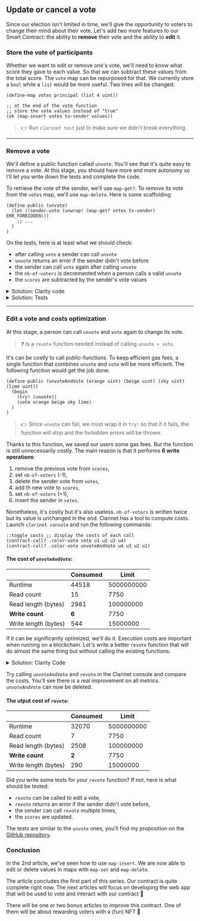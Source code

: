 ## Update or cancel a vote

Since our election isn't limited in time, we'll give the opportunity to voters to change their mind about their vote. Let's add two more features to our Smart Contract: the ability to **remove** their vote and the ability to **edit** it.

### Store the vote of participants

Whether we want to edit or remove one's vote, we'll need to know what score they gave to each value. So that we can subtract these values from the total score.
The `vote` map can be repurposed for that. We currently store a `bool` while a `list` would be more useful. Two lines will be changed:

```clarity
(define-map votes principal (list 4 uint))
```

```clarity
;; at the end of the vote function
;; store the vote values instead of "true"
(ok (map-insert votes tx-sender values))
```

> :point_right: Run `clarinet test` just to make sure we didn't break everything.

---

### Remove a vote

We'll define a public function called `unvote`. You'll see that it's quite easy to remove a vote. At this stage, you should have more and more autonomy so I'll let you write down the tests and complete the code.

To retrieve the vote of the sender, we'll use `map-get?`. To remove its vote from the `votes` map, we'll use `map-delete`. Here is some scaffolding:

```clarity
(define-public (unvote)
  (let ((sender-vote (unwrap! (map-get? votes tx-sender) ERR_FORBIDDEN)))
    ;; ...
  )
)
```

On the tests, here is at least what we should check:

- after calling `vote` a sender can call `unvote`
- `unvote` returns an error if the sender didn't vote before
- the sender can call `vote` again after calling `unvote`
- the `nb-of-voters` is decremented when a person calls a valid `unvote`
- the `scores` are subtracted by the sender's vote values

<details>
<summary>Solution: Clarity code</summary>

Only 3 lines were missing:
1. subtract the sender's vote from the scores,
1. decrement the `nb-of-voters`,
1. delete the sender's vote from the `votes` map.

#### color-vote_test.clar
```clarity
(define-public (unvote)
  (let ((sender-vote (unwrap! (map-get? votes tx-sender) ERR_FORBIDDEN)))
    (var-set scores (map - (var-get scores) sender-vote))
    (var-set nb-of-voters (- (var-get nb-of-voters) u1))
    (ok (map-delete votes tx-sender))
  )
)
```
</details>

<details>
<summary>Solution: Tests</summary>

I did exactly one test per bullet point listed above. Indeed, each one tests only one thing. It's ok if your tests aren't the exact same, there are multiple ways of doing it.  
By the way, these tests are not very exhaustive. If I wanted to make the contract production-ready; I would test more scenarios.

#### color-vote_test.ts
```ts
Clarinet.test({
  name: '`unvote`- can be called after `vote`',
  fn(chain: Chain, accounts: Map<string, Account>) {
    const { address } = accounts.get('wallet_1')!
    const { receipts } = chain.mineBlock([
      Tx.contractCall('color-vote', 'vote', [2, 3, 4, 5].map(uint), address),
      Tx.contractCall('color-vote', 'unvote', [], address),
      Tx.contractCall('color-vote', 'get-colors', [], address),
    ])

    receipts[0].result.expectOk().expectBool(true)
    receipts[1].result.expectOk().expectBool(true)
    receipts[2].result.expectList().forEach((c) => {
      const { score } = c.expectOk().expectTuple() as CVColor
      score.expectUint(0)
    })
  },
})

Clarinet.test({
  name: '`unvote`- throws a forbidden error if the person did not vote',
  fn(chain: Chain, accounts: Map<string, Account>) {
    const { address } = accounts.get('wallet_1')!
    const { receipts } = chain.mineBlock([
      Tx.contractCall('color-vote', 'unvote', [], address),
    ])

    receipts[0].result.expectErr().expectUint(403)
  },
})

Clarinet.test({
  name: '`unvote`- allows user to `vote` again',
  fn(chain: Chain, accounts: Map<string, Account>) {
    const { address } = accounts.get('wallet_1')!
    const { receipts } = chain.mineBlock([
      Tx.contractCall('color-vote', 'vote', [0, 4, 0, 0].map(uint), address),
      Tx.contractCall('color-vote', 'unvote', [], address),
      Tx.contractCall('color-vote', 'vote', [4, 0, 0, 0].map(uint), address),
      Tx.contractCall('color-vote', 'get-elected', [], address),
    ])

    receipts[2].result.expectOk()
    const winner = receipts[3].result.expectSome().expectTuple() as CVElected
    winner.id.expectUint(0)
  },
})

Clarinet.test({
  name: '`unvote` - decrements the nb-of-votes',
  fn(chain: Chain, accounts: Map<string, Account>) {
    const { address } = accounts.get('wallet_1')!
    const { receipts } = chain.mineBlock([
      Tx.contractCall('color-vote', 'vote', [2, 3, 4, 5].map(uint), address),
      Tx.contractCall('color-vote', 'unvote', [], address),
      Tx.contractCall('color-vote', 'get-nb-of-voters', [], address),
    ])

    receipts[2].result.expectUint(0)
  },
})

Clarinet.test({
  name: '`unvote`- subtract the previous vote values from the total score',
  fn(chain: Chain, accounts: Map<string, Account>) {
    const { address } = accounts.get('wallet_1')!
    const { receipts } = chain.mineBlock([
      Tx.contractCall('color-vote', 'vote', [2, 3, 4, 5].map(uint), address),
      Tx.contractCall('color-vote', 'unvote', [], address),
      Tx.contractCall('color-vote', 'get-colors', [], address),
    ])

    receipts[2].result.expectList().forEach((c) => {
      const { score } = c.expectOk().expectTuple() as CVColor
      score.expectUint(0)
    })
  },
})
```
</details>

---

### Edit a vote and costs optimization

At this stage, a person can call `unvote` and `vote` again to change its vote. 

> :question: Is a `revote` function needed instead of calling `unvote + vote`.

It's can be costly to call public-functions. To keep efficient gas fees, a single function that combines `unvote` and `vote` will be more efficient. The following function would get the job done:

```clarity
(define-public (unvoteAndVote (orange uint) (beige uint) (sky uint) (lime uint))
  (begin
    (try! (unvote))
    (vote orange beige sky lime)
  )
)
```

> :point_right: Since `unvote` can fail, we must wrap it in `try!` so that if it fails, the function will stop and the forbidden errors will be thrown.

Thanks to this function, we saved our users some gas fees. But the function is still unnecessarily costly. The main reason is that it performs **6 write operations**:
1. remove the previous vote from `scores`,
1. set `nb-of-voters` (-1),
1. delete the sender vote from `votes`,
1. add th new vote to `scores`,
1. set `nb-of-voters` (+1),
1. insert the sender in `votes`.

Nonetheless, it's costly but it's also useless. `nb-of-voters` is written twice but its value is unchanged in the end. Clarinet has a tool to compute costs. Launch `clarinet console` and run the following commands: 

```clarity
::toggle_costs ;; display the costs of each call
(contract-call? .color-vote vote u1 u2 u3 u4)
(contract-call? .color-vote unvoteAndVote u4 u3 u2 u1)
```

#### The cost of `unvoteAndVote`:
|                      | Consumed | Limit      |
|----------------------|----------|------------|
| Runtime              | 44518    | 5000000000 |
| Read count           | 15       | 7750       |
| Read length (bytes)  | 2981     | 100000000  |
| **Write count**      | **6**    | 7750       |
| Write length (bytes) | 544      | 15000000   |

If it can be significantly optimized, we'll do it. Execution costs are important when running on a blockchain. Let's write a better `revote` function that will do almost the same thing but without calling the existing functions.

<details>
<summary>Solution: Clarity Code</summary>

```clarity
(define-public (revote (orange uint) (beige uint) (sky uint) (lime uint))
  (let (
    (values (list orange beige sky lime))
    (sender-vote (unwrap! (map-get? votes tx-sender) ERR_FORBIDDEN))
  )
    (asserts! (fold is-valid values true) ERR_BAD_REQUEST)

    (var-set scores (map + (map - (var-get scores) sender-vote) values))
    (ok (map-set votes tx-sender values))
  )
)
```
</details>

Try calling `unvoteAndVote` and `revote` in the Clarinet console and compare the costs. You'll see there is a real improvement on all metrics. `unvoteAndVote` can now be deleted.

#### The utput cost of `revote`:
|                      | Consumed | Limit      |
|----------------------|----------|------------|
| Runtime              | 32070    | 5000000000 |
| Read count           | 7        | 7750       |
| Read length (bytes)  | 2508     | 100000000  |
| **Write count**      | **2**    | 7750       |
| Write length (bytes) | 290      | 15000000   |


Did you write some tests for your `revote` function? If not, here is what should be tested:
- `revote` can be called to edit a vote,
- `revote` returns an error if the sender didn't vote before,
- the sender can call `revote` multiple times,
- the `scores` are updated.

The tests are similar to the `unvote` ones, you'll find my proposition on the [GitHub repository](https://github.com/hugocaillard/clarity-voting-tuto/pull/6).


### Conclusion

In the 2nd article, we've seen how to use `map-insert`. We are now able to edit or delete values in maps with `map-set` and `map-delete`.

The article concludes the first part of this series. Our contract is quite complete right now. The next articles will focus on developing the web app that will be used to vote and interact with our contract :raised_hands:

There will be one or two bonus articles to improve this contract. One of them will be about rewarding voters with a (fun) NFT :eyes:
